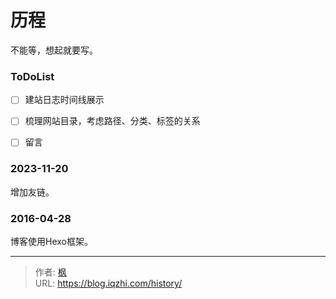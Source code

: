 # 历程


不能等，想起就要写。

### ToDoList

- [ ] 建站日志时间线展示
- [ ] 梳理网站目录，考虑路径、分类、标签的关系
- [ ] 留言


### 2023-11-20

增加友链。

### 2016-04-28

博客使用Hexo框架。


---

> 作者: [枫](https://github.com/qiuzhi)  
> URL: https://blog.iqzhi.com/history/  

